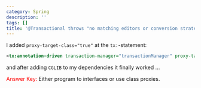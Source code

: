 ```yaml
---
category: Spring
description: ''
tags: []
title: '@Transactional throws "no matching editors or conversion strategy found"'
---
```


I added `proxy-target-class="true"` at the `tx:`-statement:

```xml
<tx:annotation-driven transaction-manager="transactionManager" proxy-target-class="true"/>
```

and after adding `CGLIB` to my dependencies it finally worked ...

<font color="red">Answer Key:</font> Either program to interfaces or use class proxies.
